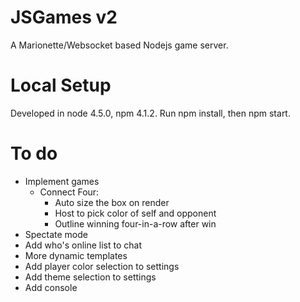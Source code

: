 # JSGames v2
A Marionette/Websocket based Nodejs game server.

# Local Setup
Developed in node 4.5.0, npm 4.1.2.
Run npm install, then npm start.

# To do
- Implement games
	- Connect Four: 
		- Auto size the box on render
		- Host to pick color of self and opponent
		- Outline winning four-in-a-row after win
- Spectate mode
- Add who's online list to chat
- More dynamic templates
- Add player color selection to settings
- Add theme selection to settings
- Add console